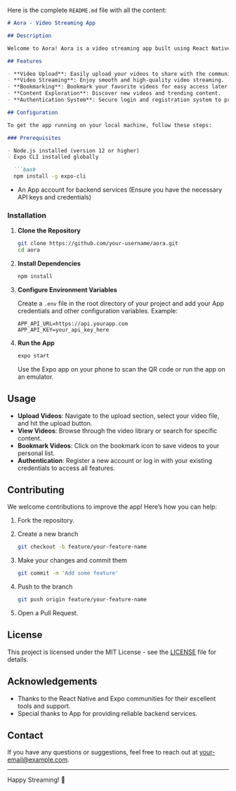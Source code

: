 Here is the complete `README.md` file with all the content:

```markdown
# Aora - Video Streaming App

## Description

Welcome to Aora! Aora is a video streaming app built using React Native and Expo, providing a seamless experience for users to upload, view, bookmark, and explore a wide range of video content. The app also features a robust authentication system to ensure secure access to your personal content and settings. The server-side functionality is powered by App, ensuring efficient and reliable performance.

## Features

- **Video Upload**: Easily upload your videos to share with the community.
- **Video Streaming**: Enjoy smooth and high-quality video streaming.
- **Bookmarking**: Bookmark your favorite videos for easy access later.
- **Content Exploration**: Discover new videos and trending content.
- **Authentication System**: Secure login and registration system to protect user data.

## Configuration

To get the app running on your local machine, follow these steps:

### Prerequisites

- Node.js installed (version 12 or higher)
- Expo CLI installed globally

  ```bash
  npm install -g expo-cli
  ```

- An App account for backend services (Ensure you have the necessary API keys and credentials)

### Installation

1. **Clone the Repository**

   ```bash
   git clone https://github.com/your-username/aora.git
   cd aora
   ```

2. **Install Dependencies**

   ```bash
   npm install
   ```

3. **Configure Environment Variables**

   Create a `.env` file in the root directory of your project and add your App credentials and other configuration variables. Example:

   ```env
   APP_API_URL=https://api.yourapp.com
   APP_API_KEY=your_api_key_here
   ```

4. **Run the App**

   ```bash
   expo start
   ```

   Use the Expo app on your phone to scan the QR code or run the app on an emulator.

## Usage

- **Upload Videos**: Navigate to the upload section, select your video file, and hit the upload button.
- **View Videos**: Browse through the video library or search for specific content.
- **Bookmark Videos**: Click on the bookmark icon to save videos to your personal list.
- **Authentication**: Register a new account or log in with your existing credentials to access all features.

## Contributing

We welcome contributions to improve the app! Here’s how you can help:

1. Fork the repository.
2. Create a new branch

   ```bash
   git checkout -b feature/your-feature-name
   ```

3. Make your changes and commit them

   ```bash
   git commit -m 'Add some feature'
   ```

4. Push to the branch

   ```bash
   git push origin feature/your-feature-name
   ```

5. Open a Pull Request.

## License

This project is licensed under the MIT License - see the [LICENSE](LICENSE) file for details.

## Acknowledgements

- Thanks to the React Native and Expo communities for their excellent tools and support.
- Special thanks to App for providing reliable backend services.

## Contact

If you have any questions or suggestions, feel free to reach out at your-email@example.com.

---

Happy Streaming! 🚀
```